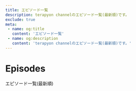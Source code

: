 ```yaml
---
title: エピソード一覧
description: terapyon channelのエピソード一覧(最新順)です。
exclude: true
meta:
 - name: og:title
   content: 'エピソード一覧'
 - name: og:description
   content: 'terapyon channelのエピソード一覧(最新順)です。'
---
```


# Episodes

エピソード一覧(最新順)


<Episodes :pages="this.$site.pages" :prefix="this.$page.path"/>


